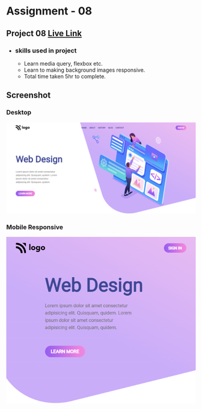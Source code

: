 
# Assignment - 08

## Project 08 [Live Link](https://full-stack-js-projects-08.netlify.app/)

- ### skills used in project
  - Learn media query, flexbox etc.
  - Learn to making background images responsive.
  - Total time taken 5hr to complete.
## Screenshot
### Desktop
![assignment 08](web-design-landing-page-desktop.png)

### Mobile Responsive
![assignment 08](web-design-landing-page-mobile.png)
